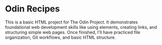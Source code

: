 # Odin Recipes

This is a basic HTML project for The Odin Project. It demonstrates foundational web development skills like using elements, creating links, and structuring simple web pages. Once finished, I'll have practiced file organization, Git workflows, and basic HTML structure.
